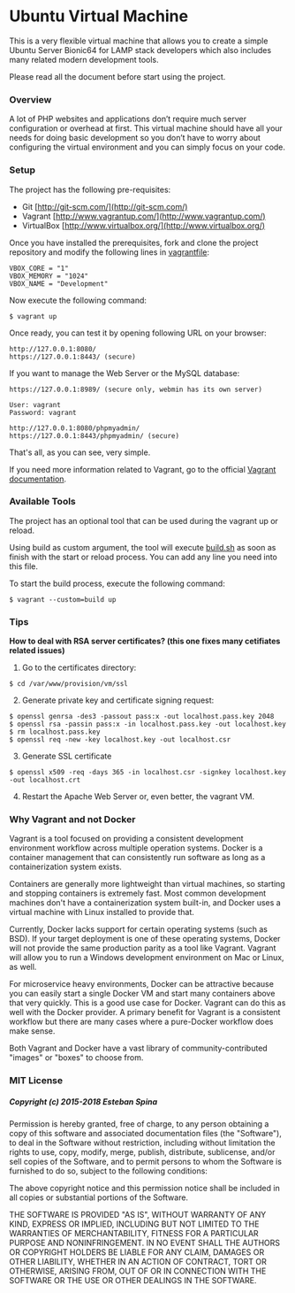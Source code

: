 # Ubuntu Virtual Machine #

This is a very flexible virtual machine that allows you to create a simple Ubuntu Server Bionic64 for LAMP stack developers which also includes many related modern development tools.

Please read all the document before start using the project.

### Overview ###

A lot of PHP websites and applications don’t require much server configuration or overhead at first. This virtual machine should have all your needs for doing basic development so you don’t have to worry about configuring the virtual environment and you can simply focus on your code.

### Setup ###

The project has the following pre-requisites:

* Git [http://git-scm.com/](http://git-scm.com/)
* Vagrant [http://www.vagrantup.com/](http://www.vagrantup.com/)
* VirtualBox [http://www.virtualbox.org/](http://www.virtualbox.org/)

Once you have installed the prerequisites, fork and clone the project repository and modify the following lines in [vagrantfile](./vagrantfile):
```
VBOX_CORE = "1"
VBOX_MEMORY = "1024"
VBOX_NAME = "Development"
```

Now execute the following command:
```
$ vagrant up
```

Once ready, you can test it by opening following URL on your browser:
```
http://127.0.0.1:8080/
https://127.0.0.1:8443/ (secure)
```

If you want to manage the Web Server or the MySQL database:
```
https://127.0.0.1:8989/ (secure only, webmin has its own server)

User: vagrant
Password: vagrant
```
```
http://127.0.0.1:8080/phpmyadmin/
https://127.0.0.1:8443/phpmyadmin/ (secure)
```

That's all, as you can see, very simple.

If you need more information related to Vagrant, go to the official [Vagrant documentation](https://www.vagrantup.com/docs/).

### Available Tools ###

The project has an optional tool that can be used during the vagrant up or reload.

Using build as custom argument, the tool will execute [build.sh](./build.sh) as soon as finish with the start or reload process. You can add any line you need into this file.

To start the build process, execute the following command:
```
$ vagrant --custom=build up
```

### Tips ###

**How to deal with RSA server certificates? (this one fixes many cetifiates related issues)**

1. Go to the certificates directory:
```
$ cd /var/www/provision/vm/ssl
```
2. Generate private key and certificate signing request:
```
$ openssl genrsa -des3 -passout pass:x -out localhost.pass.key 2048
$ openssl rsa -passin pass:x -in localhost.pass.key -out localhost.key
$ rm localhost.pass.key
$ openssl req -new -key localhost.key -out localhost.csr
```
3. Generate SSL certificate
```
$ openssl x509 -req -days 365 -in localhost.csr -signkey localhost.key -out localhost.crt
```
4. Restart the Apache Web Server or, even better, the vagrant VM.

### Why Vagrant and not Docker ###

Vagrant is a tool focused on providing a consistent development environment workflow across multiple operation systems. Docker is a container management that can consistently run software as long as a containerization system exists.

Containers are generally more lightweight than virtual machines, so starting and stopping containers is extremely fast. Most common development machines don't have a containerization system built-in, and Docker uses a virtual machine with Linux installed to provide that.

Currently, Docker lacks support for certain operating systems (such as BSD). If your target deployment is one of these operating systems, Docker will not provide the same production parity as a tool like Vagrant. Vagrant will allow you to run a Windows development environment on Mac or Linux, as well.

For microservice heavy environments, Docker can be attractive because you can easily start a single Docker VM and start many containers above that very quickly. This is a good use case for Docker. Vagrant can do this as well with the Docker provider. A primary benefit for Vagrant is a consistent workflow but there are many cases where a pure-Docker workflow does make sense.

Both Vagrant and Docker have a vast library of community-contributed "images" or "boxes" to choose from.

### MIT License ###

##### Copyright (c) 2015-2018 Esteban Spina #####

Permission is hereby granted, free of charge, to any person obtaining a copy of this software and associated documentation files (the "Software"), to deal in the Software without restriction, including without limitation the rights to use, copy, modify, merge, publish, distribute, sublicense, and/or sell copies of the Software, and to permit persons to whom the Software is furnished to do so, subject to the following conditions:

The above copyright notice and this permission notice shall be included in all copies or substantial portions of the Software.

THE SOFTWARE IS PROVIDED "AS IS", WITHOUT WARRANTY OF ANY KIND, EXPRESS OR IMPLIED, INCLUDING BUT NOT LIMITED TO THE WARRANTIES OF MERCHANTABILITY, FITNESS FOR A PARTICULAR PURPOSE AND NONINFRINGEMENT. IN NO EVENT SHALL THE AUTHORS OR COPYRIGHT HOLDERS BE LIABLE FOR ANY CLAIM, DAMAGES OR OTHER LIABILITY, WHETHER IN AN ACTION OF CONTRACT, TORT OR OTHERWISE, ARISING FROM, OUT OF OR IN CONNECTION WITH THE SOFTWARE OR THE USE OR OTHER DEALINGS IN THE SOFTWARE.
